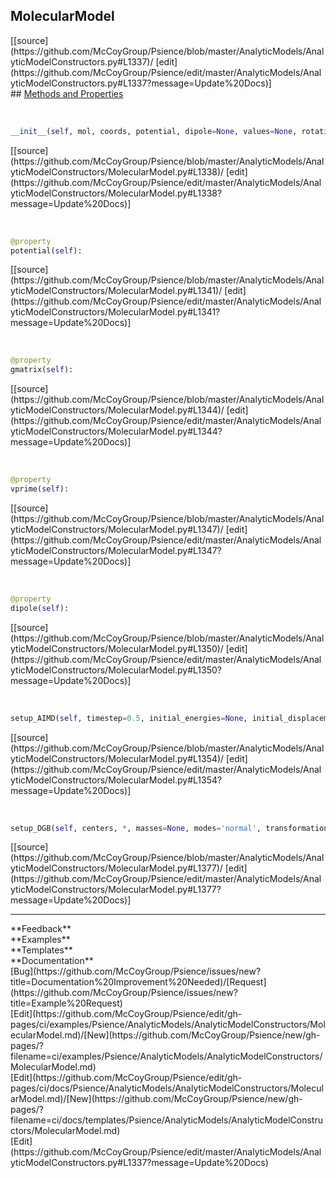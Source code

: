 ## <a id="Psience.AnalyticModels.AnalyticModelConstructors.MolecularModel">MolecularModel</a> 

<div class="docs-source-link" markdown="1">
[[source](https://github.com/McCoyGroup/Psience/blob/master/AnalyticModels/AnalyticModelConstructors.py#L1337)/
[edit](https://github.com/McCoyGroup/Psience/edit/master/AnalyticModels/AnalyticModelConstructors.py#L1337?message=Update%20Docs)]
</div>









<div class="collapsible-section">
 <div class="collapsible-section collapsible-section-header" markdown="1">
## <a class="collapse-link" data-toggle="collapse" href="#methods" markdown="1"> Methods and Properties</a> <a class="float-right" data-toggle="collapse" href="#methods"><i class="fa fa-chevron-down"></i></a>
 </div>
 <div class="collapsible-section collapsible-section-body collapse show" id="methods" markdown="1">
 
<a id="Psience.AnalyticModels.AnalyticModelConstructors.MolecularModel.__init__" class="docs-object-method">&nbsp;</a> 
```python
__init__(self, mol, coords, potential, dipole=None, values=None, rotation=None): 
```
<div class="docs-source-link" markdown="1">
[[source](https://github.com/McCoyGroup/Psience/blob/master/AnalyticModels/AnalyticModelConstructors/MolecularModel.py#L1338)/
[edit](https://github.com/McCoyGroup/Psience/edit/master/AnalyticModels/AnalyticModelConstructors/MolecularModel.py#L1338?message=Update%20Docs)]
</div>


<a id="Psience.AnalyticModels.AnalyticModelConstructors.MolecularModel.potential" class="docs-object-method">&nbsp;</a> 
```python
@property
potential(self): 
```
<div class="docs-source-link" markdown="1">
[[source](https://github.com/McCoyGroup/Psience/blob/master/AnalyticModels/AnalyticModelConstructors/MolecularModel.py#L1341)/
[edit](https://github.com/McCoyGroup/Psience/edit/master/AnalyticModels/AnalyticModelConstructors/MolecularModel.py#L1341?message=Update%20Docs)]
</div>


<a id="Psience.AnalyticModels.AnalyticModelConstructors.MolecularModel.gmatrix" class="docs-object-method">&nbsp;</a> 
```python
@property
gmatrix(self): 
```
<div class="docs-source-link" markdown="1">
[[source](https://github.com/McCoyGroup/Psience/blob/master/AnalyticModels/AnalyticModelConstructors/MolecularModel.py#L1344)/
[edit](https://github.com/McCoyGroup/Psience/edit/master/AnalyticModels/AnalyticModelConstructors/MolecularModel.py#L1344?message=Update%20Docs)]
</div>


<a id="Psience.AnalyticModels.AnalyticModelConstructors.MolecularModel.vprime" class="docs-object-method">&nbsp;</a> 
```python
@property
vprime(self): 
```
<div class="docs-source-link" markdown="1">
[[source](https://github.com/McCoyGroup/Psience/blob/master/AnalyticModels/AnalyticModelConstructors/MolecularModel.py#L1347)/
[edit](https://github.com/McCoyGroup/Psience/edit/master/AnalyticModels/AnalyticModelConstructors/MolecularModel.py#L1347?message=Update%20Docs)]
</div>


<a id="Psience.AnalyticModels.AnalyticModelConstructors.MolecularModel.dipole" class="docs-object-method">&nbsp;</a> 
```python
@property
dipole(self): 
```
<div class="docs-source-link" markdown="1">
[[source](https://github.com/McCoyGroup/Psience/blob/master/AnalyticModels/AnalyticModelConstructors/MolecularModel.py#L1350)/
[edit](https://github.com/McCoyGroup/Psience/edit/master/AnalyticModels/AnalyticModelConstructors/MolecularModel.py#L1350?message=Update%20Docs)]
</div>


<a id="Psience.AnalyticModels.AnalyticModelConstructors.MolecularModel.setup_AIMD" class="docs-object-method">&nbsp;</a> 
```python
setup_AIMD(self, timestep=0.5, initial_energies=None, initial_displacements=None, displaced_coords=None, track_kinetic_energy=False, track_velocities=False): 
```
<div class="docs-source-link" markdown="1">
[[source](https://github.com/McCoyGroup/Psience/blob/master/AnalyticModels/AnalyticModelConstructors/MolecularModel.py#L1354)/
[edit](https://github.com/McCoyGroup/Psience/edit/master/AnalyticModels/AnalyticModelConstructors/MolecularModel.py#L1354?message=Update%20Docs)]
</div>


<a id="Psience.AnalyticModels.AnalyticModelConstructors.MolecularModel.setup_DGB" class="docs-object-method">&nbsp;</a> 
```python
setup_DGB(self, centers, *, masses=None, modes='normal', transformations=None, alphas='auto', cartesians=None, potential_function=None, dipole_function=None, optimize_centers=None, quadrature_degree=None, expansion_degree=None, pairwise_potential_functions=None, internals=False, logger=True, **opts): 
```
<div class="docs-source-link" markdown="1">
[[source](https://github.com/McCoyGroup/Psience/blob/master/AnalyticModels/AnalyticModelConstructors/MolecularModel.py#L1377)/
[edit](https://github.com/McCoyGroup/Psience/edit/master/AnalyticModels/AnalyticModelConstructors/MolecularModel.py#L1377?message=Update%20Docs)]
</div>
 </div>
</div>












---


<div markdown="1" class="text-secondary">
<div class="container">
  <div class="row">
   <div class="col" markdown="1">
**Feedback**   
</div>
   <div class="col" markdown="1">
**Examples**   
</div>
   <div class="col" markdown="1">
**Templates**   
</div>
   <div class="col" markdown="1">
**Documentation**   
</div>
   <div class="col" markdown="1">
   
</div>
   <div class="col" markdown="1">
   
</div>
   <div class="col" markdown="1">
   
</div>
</div>
  <div class="row">
   <div class="col" markdown="1">
[Bug](https://github.com/McCoyGroup/Psience/issues/new?title=Documentation%20Improvement%20Needed)/[Request](https://github.com/McCoyGroup/Psience/issues/new?title=Example%20Request)   
</div>
   <div class="col" markdown="1">
[Edit](https://github.com/McCoyGroup/Psience/edit/gh-pages/ci/examples/Psience/AnalyticModels/AnalyticModelConstructors/MolecularModel.md)/[New](https://github.com/McCoyGroup/Psience/new/gh-pages/?filename=ci/examples/Psience/AnalyticModels/AnalyticModelConstructors/MolecularModel.md)   
</div>
   <div class="col" markdown="1">
[Edit](https://github.com/McCoyGroup/Psience/edit/gh-pages/ci/docs/Psience/AnalyticModels/AnalyticModelConstructors/MolecularModel.md)/[New](https://github.com/McCoyGroup/Psience/new/gh-pages/?filename=ci/docs/templates/Psience/AnalyticModels/AnalyticModelConstructors/MolecularModel.md)   
</div>
   <div class="col" markdown="1">
[Edit](https://github.com/McCoyGroup/Psience/edit/master/AnalyticModels/AnalyticModelConstructors.py#L1337?message=Update%20Docs)   
</div>
   <div class="col" markdown="1">
   
</div>
   <div class="col" markdown="1">
   
</div>
   <div class="col" markdown="1">
   
</div>
</div>
</div>
</div>